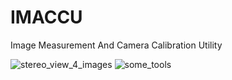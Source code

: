 # IMACCU

Image Measurement And Camera Calibration Utility

![stereo_view_4_images](https://user-images.githubusercontent.com/54469000/64493207-7d831b80-d27d-11e9-9605-05913396c102.jpg)
![some_tools](https://user-images.githubusercontent.com/54469000/64493210-807e0c00-d27d-11e9-8b87-5f4d092e1a0b.jpg)
